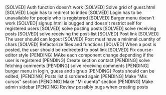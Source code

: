 [SOLVED] Auth function doesn't work
[SOLVED] Solve grid of guest.html
[SOLVED] Login has to redirect to index
[SOLVED] Login has to be unavailable for people who is registered
[SOLVED] Burger menu doesn't work
[SOLVED] signup.html is bugged and doesn't restrict self for registered users
[SOLVED] solve posting posts
[SOLVED] solve receiving posts
[SOLVED] solve receiving the post-list
[SOLVED] Post link
[SOLVED] The user should can logout
[SOLVED] Post must have a minimal cuantity of chars
[SOLVED] Refactorize files and functions
[SOLVED] When a post is posted, the user should be redirected to post link
[SOLVED] Fix course-editor style
[PENDING] MAke each component change depending if the user is registered
[PENDING] Create section contact
[PENDING] solve fetching comments
[PENDING] solve receiving comments
[PENDING] burger menu in login, guess and signup
[PENDING] Posts should can be edited;
[PENDING] Posts list disordered again
[PENDING] Make "Mis cursos" section
[PENDING] Make "Mi cuenta" section
[PENDING] Make admin sidebar
[PENDING] Review possibly bugs when creating posts